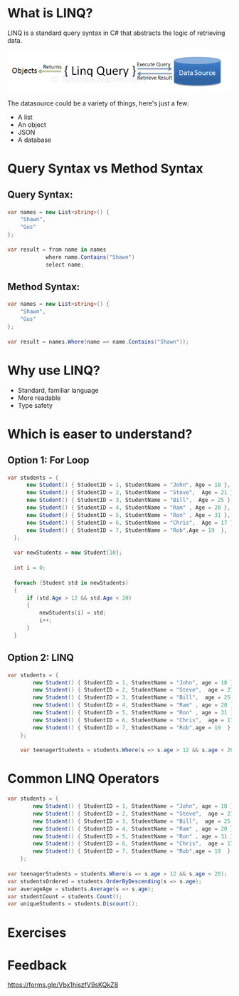 # What is LINQ?
LINQ is a standard query syntax in C# that abstracts the logic of retrieving data.

![](2021-09-08-08-22-22.png)

The datasource could be a variety of things, here's just a few: 
* A list
* An object
* JSON
* A database

# Query Syntax vs Method Syntax

## Query Syntax:
```C#
var names = new List<string>() { 
    "Shawn",
    "Gus"
};

var result = from name in names
            where name.Contains("Shawn") 
            select name;
```

## Method Syntax:
```C#
var names = new List<string>() { 
    "Shawn",
    "Gus"
};

var result = names.Where(name => name.Contains("Shawn"));
```


# Why use LINQ?
* Standard, familiar language
* More readable
* Type safety
  
  
# Which is easer to understand?
## Option 1: For Loop
  ```C#
  var students = { 
        new Student() { StudentID = 1, StudentName = "John", Age = 18 },
        new Student() { StudentID = 2, StudentName = "Steve",  Age = 21 },
        new Student() { StudentID = 3, StudentName = "Bill",  Age = 25 },
        new Student() { StudentID = 4, StudentName = "Ram" , Age = 20 },
        new Student() { StudentID = 5, StudentName = "Ron" , Age = 31 },
        new Student() { StudentID = 6, StudentName = "Chris",  Age = 17 },
        new Student() { StudentID = 7, StudentName = "Rob",Age = 19  },
    };

    var newStudents = new Student[10];

    int i = 0;

    foreach (Student std in newStudents)
    {
        if (std.Age > 12 && std.Age < 20)
        {
            newStudents[i] = std;
            i++;
        }
    }
```

## Option 2: LINQ
```C#
var students = { 
        new Student() { StudentID = 1, StudentName = "John", age = 18 } ,
        new Student() { StudentID = 2, StudentName = "Steve",  age = 21 } ,
        new Student() { StudentID = 3, StudentName = "Bill",  age = 25 } ,
        new Student() { StudentID = 4, StudentName = "Ram" , age = 20 } ,
        new Student() { StudentID = 5, StudentName = "Ron" , age = 31 } ,
        new Student() { StudentID = 6, StudentName = "Chris",  age = 17 } ,
        new Student() { StudentID = 7, StudentName = "Rob",age = 19  } ,
    };

    var teenagerStudents = students.Where(s => s.age > 12 && s.age < 20);
```

# Common LINQ Operators
```C#
var students = { 
        new Student() { StudentID = 1, StudentName = "John", age = 18 } ,
        new Student() { StudentID = 2, StudentName = "Steve",  age = 21 } ,
        new Student() { StudentID = 3, StudentName = "Bill",  age = 25 } ,
        new Student() { StudentID = 4, StudentName = "Ram" , age = 20 } ,
        new Student() { StudentID = 5, StudentName = "Ron" , age = 31 } ,
        new Student() { StudentID = 6, StudentName = "Chris",  age = 17 } ,
        new Student() { StudentID = 7, StudentName = "Rob",age = 19  } ,
    };

var teenagerStudents = students.Where(s => s.age > 12 && s.age < 20);
var studentsOrdered = students.OrderByDescending(s => s.age);
var averageAge = students.Average(s => s.age);
var studentCount = students.Count();
var uniqueStudents = students.Discount();

```

# Exercises

# Feedback
https://forms.gle/Vbx1hiszfV9sKQkZ8
